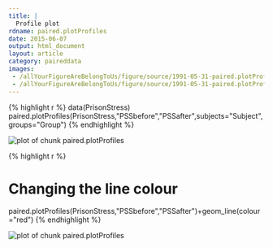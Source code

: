 ```yaml
---
title: |
  Profile plot
rdname: paired.plotProfiles
date: 2015-06-07
output: html_document
layout: article
category: paireddata
images:
 - /allYourFigureAreBelongToUs/figure/source/1991-05-31-paired.plotProfiles/paired.plotProfiles-1.png
 - /allYourFigureAreBelongToUs/figure/source/1991-05-31-paired.plotProfiles/paired.plotProfiles-2.png
---
```





{% highlight r %}
data(PrisonStress)
paired.plotProfiles(PrisonStress,"PSSbefore","PSSafter",subjects="Subject",groups="Group")
{% endhighlight %}

![plot of chunk paired.plotProfiles](/allYourFigureAreBelongToUs/figure/source/1991-05-31-paired.plotProfiles/paired.plotProfiles-1.png) 

{% highlight r %}
# Changing the line colour
paired.plotProfiles(PrisonStress,"PSSbefore","PSSafter")+geom_line(colour="red")
{% endhighlight %}

![plot of chunk paired.plotProfiles](/allYourFigureAreBelongToUs/figure/source/1991-05-31-paired.plotProfiles/paired.plotProfiles-2.png) 
